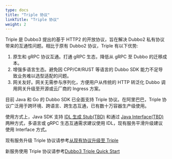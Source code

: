 ```yaml
---
type: docs
title: "Triple 协议"
linkTitle: "Triple 协议"
weight: 2
---
```


Triple 是 Dubbo3 提出的基于 HTTP2 的开放协议，旨在解决 Dubbo2 私有协议带来的互通性问题。相比于原有 Dubbo2 协议，Triple 有以下优势:
1. 原生和 gRPC 协议互通。打通 gRPC 生态，降低从 gRPC 至 Dubbo 的迁移成本。
2. 增强多语言生态。避免因 CPP/C#/RUST 等语言的 Dubbo SDK 能力不足导致业务难以选型适配的问题。
3. 网关友好。网关无需参与序列化，方便用户从传统的 HTTP 转泛化 Dubbo 调用网关升级至开源或云厂商的 Ingress 方案。

目前 Java 和 Go 的 Dubbo SDK 已全面支持  Triple 协议。在阿里巴巴，Triple 协议广泛用于跨环境、跨语言、跨生态互通，已有数十万容器生产级使用。

使用方式上，Java SDK 支持 [IDL 生成 Stub(TBD)](TBD) 和通过 [Java Interface(TBD)](TBD) 两种方式，多语言或 gRPC 生态互通需求建议使用 IDL，现有服务平滑升级建议使用 Interface 方式。

现有服务升级 Triple 协议请参考[从现有协议升级至 Triple](TBD)

新服务使用 Triple 协议请参考[Dubbo3 Triple Quick Start](TBD)
